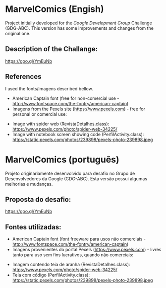 # MarvelComics (Engish)

Project initially developed for the _Google Development Group_ Challenge (GDG-ABC). This version has some improvements and changes from the original one.

## Description of the Challange:
https://goo.gl/YmEuNb

## References
I used the fonts/imagens described bellow.
- American Captain font (free for non-comercial use - http://www.fontspace.com/the-fontry/american-captain)
- Imagens from the Pexels site (https://www.pexels.com) - free for personal or comercial use:
 * Image with spider web (RevistaDetalhes.class): https://www.pexels.com/photo/spider-web-34225/
 * Image with notebook screen showing code (PerfilActivity.class): https://static.pexels.com/photos/239898/pexels-photo-239898.jpeg


# MarvelComics (português)
 
Projeto originariamente desenvolvido para desafio no Grupo de Desenvolvedores da Google (GDG-ABC). Esta versão possui algumas melhorias e mudanças.

## Proposta do desafio: 

https://goo.gl/YmEuNb
 

## Fontes utilizadas:

- American Captain font (font freeware para usos não comerciais - http://www.fontspace.com/the-fontry/american-captain)
- Imagens provenientes do portal Pexels (https://www.pexels.com) - livres tanto para uso sem fins lucrativos, quando não comerciais:
 * Imagem contendo teia de aranha (RevistaDetalhes.class): https://www.pexels.com/photo/spider-web-34225/
 * Tela com código (PerfilActivity.class): https://static.pexels.com/photos/239898/pexels-photo-239898.jpeg

